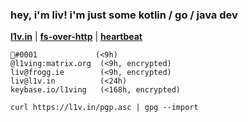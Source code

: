 <h3 align="left">hey, i'm liv! i'm just some kotlin / go / java dev</h3>

[**l1v.in**](https://l1v.in) | [**fs-over-http**](https://i.l1v.in) | [**heartbeat**](https://hb.l1v.in)

```
🐸឵#0001				(<9h)
@l1ving:matrix.org	(<9h, encrypted)
liv@frogg.ie		(<9h, encrypted)
liv@l1v.in			(<24h)
keybase.io/l1ving	(<168h, encrypted)
```

`curl https://l1v.in/pgp.asc | gpg --import`
